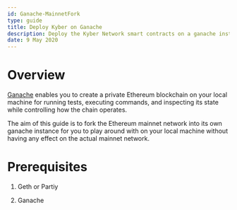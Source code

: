 ```yaml
---
id: Ganache-MainnetFork
type: guide
title: Deploy Kyber on Ganache
description: Deploy the Kyber Network smart contracts on a ganache instance
date: 9 May 2020
---
```

# Overview

[Ganache](https://truffleframework.com/ganache) enables you to create a private Ethereum blockchain on your local machine for running tests, executing commands, and inspecting its state while controlling how the chain operates.

The aim of this guide is to fork the Ethereum mainnet network into its own ganache instance for you to play around with on your local machine without having any effect on the actual mainnet network.

# Prerequisites

1. Geth or Partiy

2. Ganache
